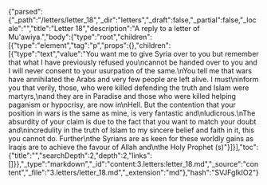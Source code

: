 {"parsed":{"_path":"/letters/letter_18","_dir":"letters","_draft":false,"_partial":false,"_locale":"","title":"Letter 18","description":"A reply to a letter of Mu'awiya.","body":{"type":"root","children":[{"type":"element","tag":"p","props":{},"children":[{"type":"text","value":"You want me to give Syria over to you but remember that what I have previously refused you\ncannot be handed over to you and I will never consent to your usurpation of the same.\nYou tell me that wars have annihilated the Arabs and very few people are left alive. I must\ninform you that verily, those, who were killed defending the truth and Islam were martyrs,\nand they are in Paradise and those who were killed helping paganism or hypocrisy, are now in\nHell. But the contention that your position in wars is the same as mine, is very fantastic and\nludicrous.\nThe absurdity of your claim is due to the fact that you want to match your doubt and\nincredulity in the truth of Islam to my sincere belief and faith in it, this you cannot do. Further\nthe Syrians are as keen for these worldly gains as Iraqis are to achieve the favour of Allah and\nthe Holy Prophet (s)"}]}],"toc":{"title":"","searchDepth":2,"depth":2,"links":[]}},"_type":"markdown","_id":"content:3.letters:letter_18.md","_source":"content","_file":"3.letters/letter_18.md","_extension":"md"},"hash":"SVJFgIkIO2"}